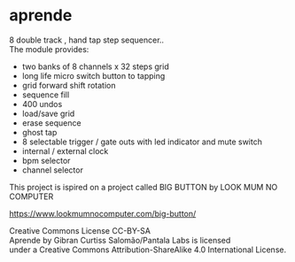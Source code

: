 # aprende
 8 double track , hand tap step sequencer..<br>
  The module provides:<br>
<ul>
 <li>two banks of 8 channels x 32 steps grid
 <li>long life micro switch button to tapping
 <li>grid forward shift rotation
 <li>sequence fill
 <li>400 undos
 <li>load/save grid
<li>erase sequence
 <li>ghost tap
 <li>8 selectable trigger / gate outs with led indicator and mute switch
 <li>internal / external clock
 <li>bpm selector
 <li>channel selector
</ul>
  This project is ispired on a project called BIG BUTTON by LOOK MUM NO COMPUTER<br>
  
  https://www.lookmumnocomputer.com/big-button/

  Creative Commons License CC-BY-SA<br>
  Aprende by Gibran Curtiss Salomão/Pantala Labs is licensed<br>
  under a Creative Commons Attribution-ShareAlike 4.0 International License.<br>
